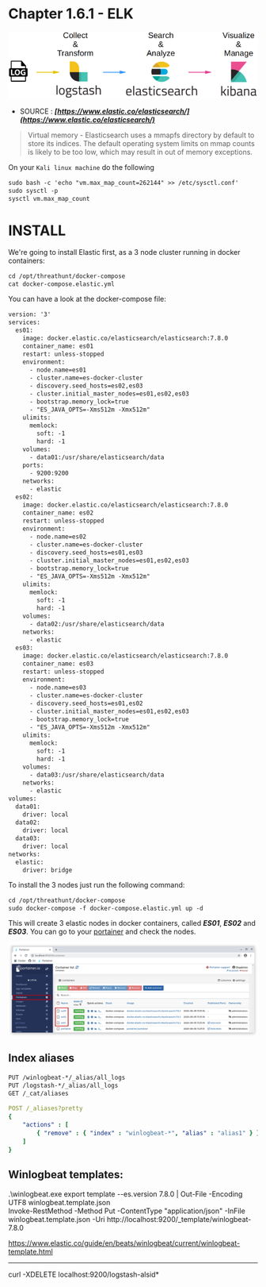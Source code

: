 #   Chapter 1.6.1 - ELK


![Screenshot command](./assets/01-ELK-Stack.png)

- SOURCE : ***[https://www.elastic.co/elasticsearch/](https://www.elastic.co/elasticsearch/)*** 

>Virtual memory - Elasticsearch uses a mmapfs directory by default to store its indices. The default operating system limits on mmap counts is likely to be too low, which may result in out of memory exceptions.

On your `Kali linux machine` do the following

```code
sudo bash -c 'echo "vm.max_map_count=262144" >> /etc/sysctl.conf'
sudo sysctl -p
sysctl vm.max_map_count
```
INSTALL
====

We're going to install Elastic first, as a 3 node cluster running in docker containers:

```code
cd /opt/threathunt/docker-compose
cat docker-compose.elastic.yml
```

You can have a look at the docker-compose file:

```code
version: '3'
services:
  es01:
    image: docker.elastic.co/elasticsearch/elasticsearch:7.8.0
    container_name: es01
    restart: unless-stopped
    environment:
      - node.name=es01
      - cluster.name=es-docker-cluster
      - discovery.seed_hosts=es02,es03
      - cluster.initial_master_nodes=es01,es02,es03
      - bootstrap.memory_lock=true
      - "ES_JAVA_OPTS=-Xms512m -Xmx512m"
    ulimits:
      memlock:
        soft: -1
        hard: -1
    volumes:
      - data01:/usr/share/elasticsearch/data
    ports:
      - 9200:9200
    networks:
      - elastic
  es02:
    image: docker.elastic.co/elasticsearch/elasticsearch:7.8.0
    container_name: es02
    restart: unless-stopped
    environment:
      - node.name=es02
      - cluster.name=es-docker-cluster
      - discovery.seed_hosts=es01,es03
      - cluster.initial_master_nodes=es01,es02,es03
      - bootstrap.memory_lock=true
      - "ES_JAVA_OPTS=-Xms512m -Xmx512m"
    ulimits:
      memlock:
        soft: -1
        hard: -1
    volumes:
      - data02:/usr/share/elasticsearch/data
    networks:
      - elastic
  es03:
    image: docker.elastic.co/elasticsearch/elasticsearch:7.8.0
    container_name: es03
    restart: unless-stopped
    environment:
      - node.name=es03
      - cluster.name=es-docker-cluster
      - discovery.seed_hosts=es01,es02
      - cluster.initial_master_nodes=es01,es02,es03
      - bootstrap.memory_lock=true
      - "ES_JAVA_OPTS=-Xms512m -Xmx512m"
    ulimits:
      memlock:
        soft: -1
        hard: -1
    volumes:
      - data03:/usr/share/elasticsearch/data
    networks:
      - elastic
volumes:
  data01:
    driver: local
  data02:
    driver: local
  data03:
    driver: local
networks:
  elastic:
    driver: bridge
```

To install the 3 nodes just run the following command:

```code
cd /opt/threathunt/docker-compose
sudo docker-compose -f docker-compose.elastic.yml up -d
```

This will create 3 elastic nodes in docker containers, called ***ES01***, ***ES02*** and ***ES03***. You can go to your [portainer](http://localhost:9000) and check the nodes.

![Screenshot command](./assets/01-ElasticUp.jpg)

Index aliases
----

```code
PUT /winlogbeat-*/_alias/all_logs  
PUT /logstash-*/_alias/all_logs  
GET /_cat/aliases  
```

```yml
POST /_aliases?pretty
{
    "actions" : [
        { "remove" : { "index" : "winlogbeat-*", "alias" : "alias1" } }
    ]
}
```

Winlogbeat templates:
----

.\winlogbeat.exe export template --es.version 7.8.0 | Out-File -Encoding UTF8 winlogbeat.template.json  
Invoke-RestMethod -Method Put -ContentType "application/json" -InFile winlogbeat.template.json -Uri http://localhost:9200/_template/winlogbeat-7.8.0

https://www.elastic.co/guide/en/beats/winlogbeat/current/winlogbeat-template.html


----

curl -XDELETE localhost:9200/logstash-alsid*